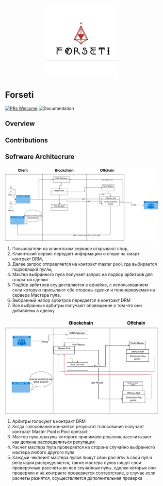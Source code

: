 
<p align="center">
  <img width="240" height ="240"  alt="Forseti" src = "./assets/ForsetiLogo.jpg">
</p>

# Forseti
[![PRs Welcome](https://img.shields.io/badge/PRs-welcome-brightgreen.svg?style=flat-square)](http://makeapullrequest.com)
![Documentation](https://img.shields.io/badge/docs-latest-brightgreen.svg?style=flat)

## Overview 

## Contributions 




## Sofrware Architecrure

<p>
  <img src="./umls/ForsetiUML1.png" />
</p>

1) Пользователи на клиентском сервисе открывают спор, 
2) Клиентский сервис передает информацию о споре на смарт контракт DRM, 
3) Далее запрос отправляется на контракт master pool, где выбирается подходящий пул/ы, 
4) Мастер выбранного пула получает запрос на подбор арбитров для открытой сделки
5) Подбор арбитров осуществляется в офчейне, с использованием соли которую присылают обе стороны сделки и гененерируемая на сервере Мастера пула.
6) Выбранный набор арбитров передается в контракт DRM
7) Все выбранные арбитры получают оповещение о том что они добавлены в сделку

<p>
  <img src="./umls/ForsetiUML2.png" />
</p>

1) Арбитры голосуют в контракт DRM
2) Когда голосование кончается результат голосования получает контракт Master Pool и Pool contract
3) Мастер пула,оракулы которого принимали решения,рассчитывает как должна распределиться репутация 
4) Расчет мастера пула проверяется на стороне случайно выбранного мастера любого другого пула
5) Каждый чекпоинт мастера пулов пишут свои расчеты в свой пул и репутация распределяется, также мастера пулов пишут свои проверочные рассчеты во все случайные пулы, сделки которых они проверяли и на контракте проверяется соответствие, в случае если расчеты разнятся, осуществляется дополнительная проверка

